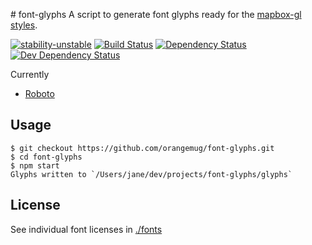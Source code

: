 # font-glyphs
A script to generate font glyphs ready for the [mapbox-gl styles](https://www.mapbox.com/mapbox-gl-style-spec).

[![stability-unstable](https://img.shields.io/badge/stability-unstable-yellow.svg)][stability]
[![Build Status](https://circleci.com/gh/orangemug/font-glyphs.png?style=shield)][circleci]
[![Dependency Status](https://david-dm.org/orangemug/font-glyphs.svg)][dm-prod]
[![Dev Dependency Status](https://david-dm.org/orangemug/font-glyphs/dev-status.svg)][dm-dev]

[stability]:   https://github.com/orangemug/stability-badges#unstable
[circleci]:    https://circleci.com/gh/orangemug/font-glyphs
[dm-prod]:     https://david-dm.org/orangemug/font-glyphs
[dm-dev]:      https://david-dm.org/orangemug/font-glyphs#info=devDependencies

Currently

 - [Roboto](https://github.com/google/roboto)



## Usage

```
$ git checkout https://github.com/orangemug/font-glyphs.git
$ cd font-glyphs
$ npm start
Glyphs written to `/Users/jane/dev/projects/font-glyphs/glyphs`
``` 


## License
See individual font licenses in [./fonts](/fonts)

